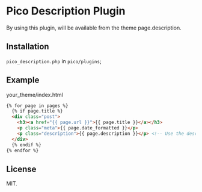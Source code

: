 Pico Description Plugin
===============================

By using this plugin, will be available from the theme page.description.

## Installation

`pico_description.php` in `pico/plugins`;

## Example

your_theme/index.html
```html
{% for page in pages %}
  {% if page.title %}
  <div class="post">
    <h3><a href="{{ page.url }}">{{ page.title }}</a></h3>
    <p class="meta">{{ page.date_formatted }}</p>
    <p class="description">{{ page.description }}</p> <!-- Use the description replaced the excerpt. -->
  </div>
  {% endif %}
{% endfor %}
```

## License

MIT.
